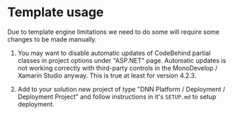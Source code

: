 ﻿# Template usage

Due to template engine limitations we need to do some will require some changes to be made manually.
     
1. You may want to disable automatic updates of CodeBehind partial classes in project options
   under "ASP.NET" page. Automatic updates is not working correctly with third-party controls 
   in the MonoDevelop / Xamarin Studio anyway. This is true at least for version 4.2.3.

2. Add to your solution new project of type "DNN Platform / Deployment / Deployment Project"
   and follow instructions in it's `SETUP.md` to setup deployment.
